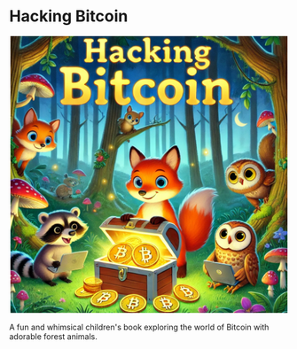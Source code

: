 # Hacking Bitcoin

<p align="center">
  <img src="https://github.com/olejardamir/hackingbtc/blob/main/Cover.png?raw=true" width="500">
</p>

A fun and whimsical children's book exploring the world of Bitcoin with adorable forest animals.

